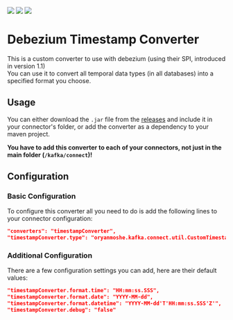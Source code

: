 ![](https://github.com/oryanmoshe/debezium-timestamp-converter/workflows/Run%20Tests/badge.svg?branch=master) ![](https://github.com/oryanmoshe/debezium-timestamp-converter/workflows/GitHub%20Release/badge.svg) ![](https://github.com/oryanmoshe/debezium-timestamp-converter/workflows/GitHub%20Package/badge.svg)
# Debezium Timestamp Converter
This is a custom converter to use with debezium (using their SPI, introduced in version 1.1)  
You can use it to convert all temporal data types (in all databases) into a specified format you choose.

## Usage
You can either download the `.jar` file from the [releases](https://github.com/oryanmoshe/debezium-timestamp-converter/releases) and include it in your connector's folder, or add the converter as a dependency to your maven project.

**You have to add this converter to each of your connectors, not just in the main folder (`/kafka/connect`)!**

## Configuration
### Basic Configuration
To configure this converter all you need to do is add the following lines to your connector configuration:
```json
"converters": "timestampConverter",
"timestampConverter.type": "oryanmoshe.kafka.connect.util.CustomTimestampConverter"
```

### Additional Configuration
There are a few configuration settings you can add, here are their default values:
```json
"timestampConverter.format.time": "HH:mm:ss.SSS",
"timestampConverter.format.date": "YYYY-MM-dd",
"timestampConverter.format.datetime": "YYYY-MM-dd'T'HH:mm:ss.SSS'Z'",
"timestampConverter.debug": "false"
```